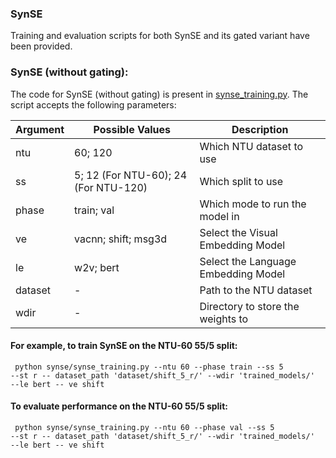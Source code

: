 ### SynSE
Training and evaluation scripts for both SynSE and its gated variant have been provided.
 

### SynSE (without gating):
The code for SynSE (without gating) is present in [synse_training.py](synse_training.py). The script accepts the following parameters:

| Argument | Possible Values | Description |
--- | --- | --- | 
ntu | 60; 120 | Which NTU dataset to use |
ss | 5; 12 (For NTU-60); 24 (For NTU-120) | Which split to use |
phase | train; val | Which mode to run the model in |
ve | vacnn; shift; msg3d | Select the Visual Embedding Model |
le | w2v; bert | Select the Language Embedding Model |
dataset | - | Path to the NTU dataset |
wdir | - | Directory to store the weights to |

#### For example, to train SynSE on the NTU-60 55/5 split: 
<code> python synse/synse_training.py --ntu 60 --phase train --ss 5 --st r -- dataset_path 'dataset/shift_5_r/' --wdir 'trained_models/' --le bert -- ve shift </code>

#### To evaluate performance on the NTU-60 55/5 split:
<code> python synse/synse_training.py --ntu 60 --phase val --ss 5 --st r -- dataset_path 'dataset/shift_5_r/' --wdir 'trained_models/' --le bert -- ve shift </code>
